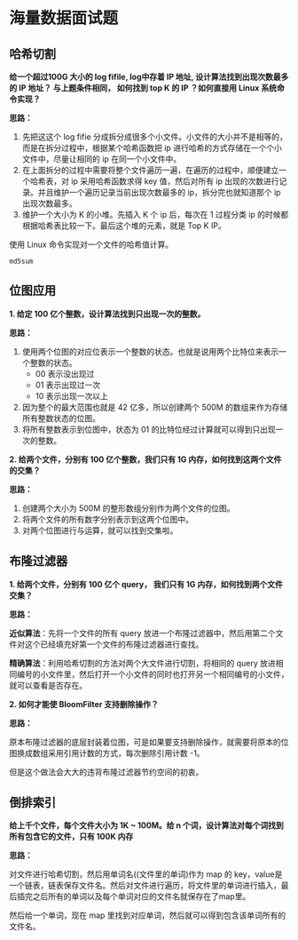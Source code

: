 # 海量数据面试题

## 哈希切割

**给一个超过100G 大小的 log fifile, log中存着 IP 地址, 设计算法找到出现次数最多的 IP 地址？ 与上题条件相同， 如何找到 top K 的 IP ？如何直接用 Linux 系统命令实现？**

**思路：**

1. 先把这这个 log fifie 分成拆分成很多个小文件。小文件的大小并不是相等的，而是在拆分过程中，根据某个哈希函数把 ip 进行哈希的方式存储在一个个小文件中，尽量让相同的 ip 在同一个小文件中。
2. 在上面拆分的过程中需要将整个文件遍历一遍，在遍历的过程中，顺便建立一个哈希表，对 ip 采用哈希函数求得 key 值，然后对所有 ip 出现的次数进行记录。并且维护一个遍历记录当前出现次数最多的 ip，拆分完也就知道那个 ip 出现次数最多。
3. 维护一个大小为 K 的小堆。先插入 K 个 ip 后，每次在 1 过程分类 ip 的时候都根据哈希表比较一下。最后这个堆的元素，就是 Top K IP。

使用 Linux 命令实现对一个文件的哈希值计算。

```shell
md5sum
```

## 位图应用

**1. 给定 100 亿个整数，设计算法找到只出现一次的整数。**

**思路：**

1. 使用两个位图的对应位表示一个整数的状态。也就是说用两个比特位来表示一个整数的状态。
   - 00 表示没出现过
   - 01 表示出现过一次
   - 10 表示出现一次以上
2. 因为整个的最大范围也就是 42 亿多，所以创建两个 500M 的数组来作为存储所有整数状态的位图。
3. 将所有整数表示到位图中，状态为 01 的比特位经过计算就可以得到只出现一次的整数。

**2. 给两个文件，分别有 100 亿个整数，我们只有 1G 内存，如何找到这两个文件的交集？**

**思路：**

1. 创建两个大小为 500M 的整形数组分别作为两个文件的位图。
2. 将两个文件的所有数字分别表示到这两个位图中。
3. 对两个位图进行与运算，就可以找到交集啦。

## 布隆过滤器

**1. 给两个文件，分别有 100 亿个 query， 我们只有 1G 内存，如何找到两个文件交集？**

**思路：**

**近似算法**：先将一个文件的所有 query 放进一个布隆过滤器中，然后用第二个文件对这个已经填充好第一个文件的布隆过滤器进行查找。

**精确算法**：利用哈希切割的方法对两个大文件进行切割，将相同的 query 放进相同编号的小文件里，然后打开一个小文件的同时也打开另一个相同编号的小文件，就可以查看是否存在。

**2. 如何才能使 BloomFilter 支持删除操作？**

**思路：**

原本布隆过滤器的底层封装着位图，可是如果要支持删除操作，就需要将原本的位图换成数组采用引用计数的方式，每次删除引用计数 -1。

但是这个做法会大大的违背布隆过滤器节约空间的初衷。

## 倒排索引

**给上千个文件，每个文件大小为 1K ~ 100M。给 n 个词，设计算法对每个词找到所有包含它的文件，只有 100K 内存**

**思路：**

对文件进行哈希切割，然后用单词名((文件里的单词)作为 map 的 key，value是一个链表，链表保存文件名。然后对文件进行遍历，将文件里的单词进行插入，最后插完之后所有的单词以及每个单词对应的文件名就保存在了map里。

然后给一个单词，现在 map 里找到对应单词，然后就可以得到包含该单词所有的文件名。